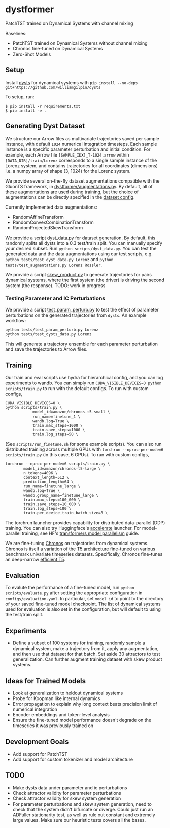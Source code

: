# dystformer
PatchTST trained on Dynamical Systems with channel mixing

Baselines:
+ PatchTST trained on Dynamical Systems without channel mixing
+ Chronos fine-tuned on Dynamical Systems
+ Zero-Shot Models

## Setup
Install [dysts](https://github.com/williamgilpin/dysts) for dynamical systems with `pip install --no-deps git+https://github.com/williamgilpin/dysts`

To setup, run:
```
$ pip install -r requirements.txt
$ pip install -e .
```

## Generating Dyst Dataset
We structure our Arrow files as multivariate trajectories saved per sample instance, with default `1024` numerical integration timesteps. Each sample instance is a specific parameter perturbation and initial condition. For example, each Arrow file `[SAMPLE_IDX]_T-1024.arrow` within `[DATA_DIR]/train/Lorenz` corresponds to a single sample instance of the Lorenz system, and contains trajectories for all coordinates (dimensions) i.e. a numpy array of shape (3, 1024) for the Lorenz system.  

We provide several on-the-fly dataset augmentations compatible with the GluonTS framework, in [dystformer/augmentations.py](dystformer.augmentations). By default, all of these augmentations are used during training, but the choice of augmentations can be directly specified in the [dataset config](config/dataset.yaml).

Currently implemented data augmentations:
- RandomAffineTransform
- RandomConvexCombinationTransform
- RandomProjectedSkewTransform

We provide a script [dyst_data.py](scripts/dyst_data.py) for dataset generation. By default, this randomly splits all dysts into a 0.3 test/train split. You can manually specify your desired subset. Run `python scripts/dyst_data.py`. You can test the generated data and the data augmentations using our test scripts, e.g. `python tests/test_dyst_data.py Lorenz` and `python tests/test_augmentations.py Lorenz Rossler`.

We provide a script [skew_product.py](scripts/skew_product.py) to generate trajectories for pairs dynamical systems, where the first system (the driver) is driving the second system (the response). TODO: work in progress

### Testing Parameter and IC Perturbations
We provide a script [test_param_perturb.py](scripts/test_param_perturb.py) to test the effect of parameter perturbations on the generated trajectories from `dysts`. An example workflow:

```
python tests/test_param_perturb.py Lorenz
python tests/test_dysts_data.py Lorenz
```

This will generate a trajectory ensemble for each parameter perturbation and save the trajectories to Arrow files.


## Training
Our train and eval scripts use hydra for hierarchical config, and you can log experiments to wandb. You can simply run `CUDA_VISIBLE_DEVICES=0 python scripts/train.py` to run with the default configs. To run with custom configs, 

```
CUDA_VISIBLE_DEVICES=0 \
python scripts/train.py \
            model_id=amazon/chronos-t5-small \
            run_name=finetune_1 \
            wandb.log=True \
            train.max_steps=1000 \
            train.save_steps=1000 \
            train.log_steps=50 \
```
(See `scripts/run_finetune.sh` for some example scripts). You can also run distributed training across multiple GPUs with `torchrun --nproc-per-node=6 scripts/train.py` (in this case, 6 GPUs). To run with custom configs,

```
torchrun --nproc-per-node=6 scripts/train.py \
        model_id=amazon/chronos-t5-large \
        n_tokens=4096 \
        context_length=512 \
        prediction_length=64 \
        run_name=finetune_large \
        wandb.log=True \
        wandb.group_name=finetune_large \
        train.max_steps=100_000 \
        train.save_steps=10_000 \
        train.log_steps=100 \
        train.per_device_train_batch_size=8 \
```

The torchrun launcher provides capability for distributed data-parallel (DDP) training. You can also try Huggingface's [accelerate](https://huggingface.co/docs/transformers/en/accelerate) launcher. For model-parallel training, see HF's [transformers model parallelism](https://huggingface.co/docs/transformers/v4.15.0/en/parallelism) guide.

We are fine-tuning [Chronos](https://github.com/amazon-science/chronos-forecasting) on trajectories from dynamical systems. Chronos is itself a variation of the [T5 architecture](https://huggingface.co/docs/transformers/en/model_doc/t5) fine-tuned on various benchmark univariate timeseries datasets. Specifically, Chronos fine-tunes an deep-narrow [efficient T5](https://huggingface.co/google/t5-efficient-large).

## Evaluation
To evalute the performance of a fine-tuned model, run `python scripts/evaluate.py` after setting the appropriate configuration in `configs/evaluation.yaml`. In particular, set `model_id` to point to the directory of your saved fine-tuned model checkpoint. The list of dynamical systems used for evaluation is also set in the configuration, but will default to using the test/train split.

## Experiments
+ Define a subset of 100 systems for training, randomly sample a dynamical system, make a trajectory from it, apply any augmentation, and then use that dataset for that batch. Set aside 30 attractors to test generalization. Can further augment training dataset with skew product systems.

## Ideas for Trained Models
+ Look at generalization to heldout dynamical systems
+ Probe for Koopman like internal dynamics
+ Error propagation to explain why long context beats precision limit of numerical integration
+ Encoder embeddings and token-level analysis
+ Ensure the fine-tuned model performance doesn't degrade on the timeseries it was previously trained on

## Development Goals
+ Add support for PatchTST
+ Add support for custom tokenizer and model architecture

## TODO
+ Make dysts data under parameter and ic perturbations
+ Check attractor validity for parameter perturbations
+ Check attractor validity for skew system generation
+ For parameter perturbations and skew system generation, need to check that the system didn't bifurcate or diverge. Could just run an ADFuller stationarity test, as well as rule out constant and extremely large values. Make sure our heuristic tests covers all the bases.